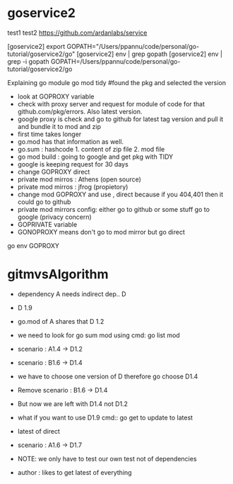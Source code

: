 # goservice2
test1
test2
https://github.com/ardanlabs/service

[goservice2] export GOPATH="/Users/ppannu/code/personal/go-tutorial/goservice2/go" 
[goservice2] env | grep gopath 
[goservice2] env | grep -i gopath
GOPATH=/Users/ppannu/code/personal/go-tutorial/goservice2/go

Explaining go module
go mod tidy #found the pkg and selected the version
- look at GOPROXY variable
- check with proxy server and request for module of code for that github.com/pkg/errors. Also latest version.
- google proxy is check and go to github for latest tag version and pull it and bundle it to mod and zip
- first time takes longer
- go.mod has that information as well.
- go.sum : hashcode 1. content of zip file 2. mod file
- go mod build : going to google and get pkg with TIDY
- google is keeping request for 30 days
- change GOPROXY direct
- private mod mirros : Athens (open source)
- private mod mirros : jfrog (propietory)
- change mod GOPROXY and use , direct because if you 404,401 then it could go to github
- private mod mirrors config: either go to github or some stuff go to google (privacy concern)
- GOPRIVATE variable 
- GONOPROXY means don't go to mod mirror but go direct

go env 
GOPROXY

# gitmvsAlgorithm
- dependency A needs indirect dep.. D
- D 1.9
- go.mod of A shares that D 1.2
- we need to look for go sum mod using cmd: go list mod
- scenario : A1.4 -> D1.2
- scenario : B1.6 -> D1.4
- we have to choose one version of D therefore go choose D1.4
- Remove scenario : B1.6 -> D1.4
- But now we are left with D1.4 not D1.2

- what if you want to use D1.9 cmd:: go get to update to latest 
- latest of direct
- scenario : A1.6 -> D1.7
- NOTE: we only have to test our own test not of dependencies
- author : likes to get latest of everything
